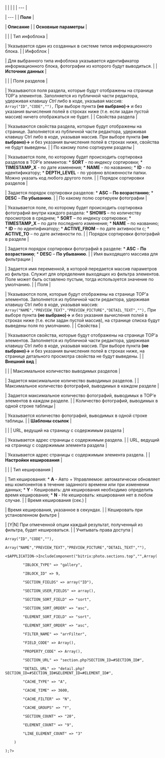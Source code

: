 |  |  |  |
| --- |

| --- |
| **Поле** |

| **Описание** |
| **Основные параметры** |

| |
| Тип инфоблока |

| Указывается один из созданных в системе типов информационного блока. |
| Инфоблок |

| Для выбранного типа инфоблока указывается идентификатор информационного блока, фотографии из которого будут выводиться. |
| **Источник данных** |

| |
| Поля разделов |

| Указываются поля раздела, которые будут отображены на странице TOP'а элементов. Заполняется из публичной части редактора, удерживая клавишу *Ctrl* либо в коде, указывая массив:  ``` Array("ID","CODE",""), ```  При выборе пункта **(не выбрано)->** и без указания вычисления полей в строках ниже (т.е. если задан пустой массив) ничего отображаться не будет. |
| Свойства раздела |

| Указываются свойства раздела, которые будут отображены на странице. Заполняется из публичной части редактора, удерживая клавишу Ctrl либо в коде, указывая массив. При выборе пункта **(не выбрано)->** и без указания вычисления полей в строках ниже, свойства не будут выведены. |
| По какому полю сортируем разделы |

| Указывается поле, по которому будет происходить сортировка разделов в TOP’е элементов:  * **SORT** - по индексу сортировки; * **TIMESTAMP\_X** - по дате изменения; * **NAME** - по названию; * **ID** - по идентификатору; * **DEPTH\_LEVEL** - по уровню вложенности папки.  Можно указать код любого другого поля. |
| Порядок сортировки разделов |

| Задается порядок сортировки разделов:  * **ASC** – **По возрастанию**; * **DESC** – **По убыванию**. |
| По какому полю сортируем фотографии |

| Указывается поле, по которому будет происходить сортировка фотографий внутри каждого раздела:  * **SHOWS** – по количеству просмотров в среднем; * **SORT** – по индексу сортировки; * **TIMESTAMP\_X** – по дате последнего изменения; * **NAME** – по названию; * **ID** – по идентификатору; * **ACTIVE\_FROM** – по дате активности с; * **ACTIVE\_TO** – по дате активности по. |
| Порядок сортировки фотографий в разделе |

| Задается порядок сортировки фотографий в разделе:  * **ASC** – **По возрастанию**; * **DESC** – **По убыванию**. |
| Имя выходящего массива для фильтрации |

| Задается имя переменной, в которой передается массив параметров из фильтра. Служит для определения выходящих из фильтра элементов. Поле может быть оставлено пустым, тогда используется значение по умолчанию. |
| Поля |

| Указываются поля, которые будут отображены на странице TOP'а элементов. Заполняется из публичной части редактора, удерживая клавишу Ctrl либо в коде, указывая массив:  ``` Array("NAME","PREVIEW_TEXT","PREVIEW_PICTURE","DETAIL_TEXT",""), ```  При выборе пункта **(не выбрано)->** и без указания вычисления полей в строках ниже (т.е. если задан пустой массив), на странице списка будут выведены поля по умолчанию. |
| Свойства |

| Указываются свойства, которые будут отображены на странице TOP'а элементов. Заполняется из публичной части редактора, удерживая клавишу Ctrl либо в коде, указывая массив. При выборе пункта **(не выбрано)->** и без указания вычисления полей в строках ниже, на странице детального просмотра свойства не будут выведены. |
| **Внешний вид** |

| |
| Максимальное количество выводимых разделов |

| Задается максимальное количество выводимых разделов. |
| Максимальное количество фотографий, выводимых в каждом разделе |

| Задается максимальное количество фотографий, выводимых в TOP’е элементов в каждом разделе. |
| Количество фотографий, выводимых в одной строке таблицы |

| Указывается количество фотографий, выводимых в одной строке таблицы. |
| **Шаблоны ссылок** |

| |
| URL, ведущий на страницу с содержимым раздела |

| Указывается адрес страницы с содержимым раздела. |
| URL, ведущий на страницу с содержимым элемента раздела |

| Указывается адрес страницы с содержимым элемента раздела. |
| **Настройки кеширования** |

| |
| Тип кеширования |

| Тип кеширования:  * **A** - Авто + Управляемое: автоматически обновляет кеш компонентов в течение заданного времени или при изменении данных; * **Y** - Кешировать: для кеширования необходимо определить время кеширования; * **N** - Не кешировать: кеширования нет в любом случае. |
| Время кеширования (сек.) |

| Время кеширования, указанное в секундах. |
| Кешировать при установленном фильтре |

| [Y|N] При отмеченной опции каждый результат, полученный из фильтра, будет кешироваться. |
| Учитывать права доступа |

``` Array("ID","CODE",""), ```

``` Array("NAME","PREVIEW_TEXT","PREVIEW_PICTURE","DETAIL_TEXT",""), ```

```
<$APPLICATION->IncludeComponent("bitrix:photo.sections.top","",Array(

		"IBLOCK_TYPE" => "gallery",

		"IBLOCK_ID" => 9,

		"SECTION_FIELDS" => array("ID"),

		"SECTION_USER_FIELDS" => array(),

		"SECTION_SORT_FIELD" => "sort",

		"SECTION_SORT_ORDER" => "asc",

		"ELEMENT_SORT_FIELD" => "sort",

		"ELEMENT_SORT_ORDER" => "asc",

		"FILTER_NAME" => "arrFilter",

		"FIELD_CODE" => Array(),

		"PROPERTY_CODE" => Array(),

		"SECTION_URL" => "section.php?SECTION_ID=#SECTION_ID#",

		"DETAIL_URL" => "detail.php?SECTION_ID=#SECTION_ID#&ELEMENT_ID=#ELEMENT_ID#",

		"CACHE_TYPE" => "A",

		"CACHE_TIME" => 3600,

		"CACHE_FILTER" => "N",

		"CACHE_GROUPS" => "Y",

		"SECTION_COUNT" => "20",

		"ELEMENT_COUNT" => "9",

		"LINE_ELEMENT_COUNT" => "3"

	)

);?>
```